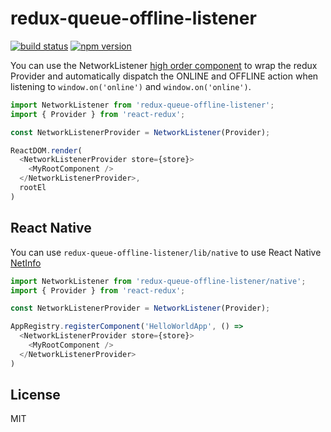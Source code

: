 redux-queue-offline-listener
=============

[![build status](https://img.shields.io/travis/mathieudutour/redux-queue-offline-listener/master.svg?style=flat-square)](https://travis-ci.org/mathieudutour/redux-queue-offline-listener)
[![npm version](https://img.shields.io/npm/v/redux-queue-offline-listener.svg?style=flat-square)](https://www.npmjs.com/package/redux-queue-offline-listener)

You can use the NetworkListener [high order component](https://gist.github.com/sebmarkbage/ef0bf1f338a7182b6775) to wrap the redux Provider and automatically dispatch the ONLINE and OFFLINE action when listening to `window.on('online')` and `window.on('online')`.

```js
import NetworkListener from 'redux-queue-offline-listener';
import { Provider } from 'react-redux';

const NetworkListenerProvider = NetworkListener(Provider);

ReactDOM.render(
  <NetworkListenerProvider store={store}>
    <MyRootComponent />
  </NetworkListenerProvider>,
  rootEl
)
```

## React Native

You can use `redux-queue-offline-listener/lib/native` to use React Native [NetInfo](https://facebook.github.io/react-native/docs/netinfo.html)

```js
import NetworkListener from 'redux-queue-offline-listener/native';
import { Provider } from 'react-redux';

const NetworkListenerProvider = NetworkListener(Provider);

AppRegistry.registerComponent('HelloWorldApp', () =>
  <NetworkListenerProvider store={store}>
    <MyRootComponent />
  </NetworkListenerProvider>
)
```

## License

  MIT
